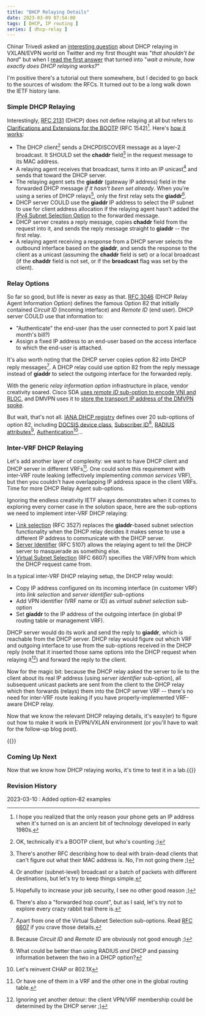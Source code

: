 ```yaml
---
title: "DHCP Relaying Details"
date: 2023-03-09 07:54:00
tags: [ DHCP, IP routing ]
series: [ dhcp-relay ]
---
```

Chinar Trivedi asked an [interesting question](https://twitter.com/cloudnetworkguy/status/1631891785478971392) about DHCP relaying in VXLAN/EVPN world on Twitter and my first thought was "_that shouldn't be hard_" but when I [read the first answer](https://twitter.com/aninchat/status/1631952450189131776) that turned into "_wait a minute, how exactly does DHCP relaying works?_"

I'm positive there's a tutorial out there somewhere, but I decided to go back to the sources of wisdom: the RFCs. It turned out to be a long walk down the IETF history lane.
<!--more-->

### Simple DHCP Relaying

Interestingly, [RFC 2131](https://www.rfc-editor.org/rfc/rfc2131) (DHCP) does not define relaying at all but refers to [Clarifications and Extensions for the BOOTP](https://www.rfc-editor.org/rfc/rfc1542) (RFC 1542)[^ANC]. Here's [how it works](https://www.rfc-editor.org/rfc/rfc1542#section-4):

* The DHCP client[^BP] sends a DHCPDISCOVER message as a layer-2 broadcast. It SHOULD set the **chaddr** field[^MM] in the request message to its MAC address.
* A relaying agent receives that broadcast, turns it into an IP unicast[^RB] and sends that toward the DHCP server.
* The relaying agent sets the **giaddr** (gateway IP address) field in the forwarded DHCP message _if it hasn't been set already_. When you're using a series of DHCP relays[^JS], only the first relay sets the **giaddr**[^HC].
* DHCP server COULD use the **giaddr** IP address to select the IP subnet to use for client address allocation if the relaying agent hasn't added the [IPv4 Subnet Selection Option](https://www.rfc-editor.org/rfc/rfc3011) to the forwarded message.
* DHCP server creates a reply message, copies **chaddr** field from the request into it, and sends the reply message straight to **giaddr** -- the first relay.
* A relaying agent receiving a response from a DHCP server selects the outbound interface based on the **giaddr**, and sends the response to the client as a unicast (assuming the **chaddr** field is set) or a local broadcast (if the **chaddr** field is not set, or if the **broadcast** flag was set by the client).

[^ANC]: I hope you realized that the only reason your phone gets an IP address when it's turned on is an ancient bit of technology developed in early 1980s.

[^BP]: OK, technically it's a BOOTP client, but who's counting ;)

[^MM]: There's another RFC describing how to deal with brain-dead clients that can't figure out what their MAC address is. No, I'm not going there ;)

[^RB]: Or another (subnet-level) broadcast or a batch of packets with different destinations, but let's try to keep things simple.

[^JS]: Hopefully to increase your job security, I see no other good reason ;)

[^HC]: There's also a "forwarded hop count", but as I said, let's try not to explore every crazy rabbit trail there is.

### Relay Options

So far so good, but life is never as easy as that. [RFC 3046](https://www.rfc-editor.org/rfc/rfc3046.html) (DHCP Relay Agent Information Option) defines the famous Option 82 that initially contained *Circuit ID* (incoming interface) and *Remote ID* (end user). DHCP server COULD use that information to:

* "Authenticate" the end-user (has the user connected to port X paid last month's bill?)
* Assign a fixed IP address to an end-user based on the access interface to which the end-user is attached.

It's also worth noting that the DHCP server copies option 82 into DHCP reply messages[^VSX]. A DHCP relay could use option 82 from the reply message instead of **giaddr** to select the outgoing interface for the forwarded reply.

With the generic *relay information option* infrastructure in place, vendor creativity soared. Cisco SDA [uses *remote ID* sub-option to encode VNI and RLOC](https://www.theasciiconstruct.com/post/sda_8/), and DMVPN uses it to [store the transport IP address of the DMVPN spoke](https://blog.ipspace.net/2023/03/dhcp-relay-process.html#1696).

[^VSX]: Apart from one of the Virtual Subnet Selection sub-options. Read [RFC 6607](https://www.rfc-editor.org/rfc/rfc6607.html) if you crave those details.

But wait, that's not all. [IANA DHCP registry](https://www.iana.org/assignments/bootp-dhcp-parameters/bootp-dhcp-parameters.xhtml#relay-agent-sub-options) defines over 20 sub-options of option 82, including [DOCSIS device class](https://www.rfc-editor.org/rfc/rfc3256.html), [Subscriber ID](https://www.rfc-editor.org/rfc/rfc3993.html)[^SID], [RADIUS attributes](https://www.rfc-editor.org/rfc/rfc4014.html)[^RD], [Authentication](https://www.rfc-editor.org/rfc/rfc4030.html)[^RI]...

[^SID]: Because *Circuit ID* and *Remote ID* are obviously not good enough ;)

[^RD]: What could be better than using RADIUS _and_ DHCP and passing information between the two in a DHCP option?

[^RI]: Let's reinvent CHAP or 802.1X

### Inter-VRF DHCP Relaying

Let's add another layer of complexity: we want to have DHCP client and DHCP server in different VRFs[^GT]. One could solve this requirement with inter-VRF route leaking (effectively implementing _common services_ VRF), but then you couldn't have overlapping IP address space in the client VRFs. Time for more DHCP Relay Agent sub-options.

[^GT]: Or have one of them in a VRF and the other one in the global routing table.

Ignoring the endless creativity IETF always demonstrates when it comes to exploring every corner case in the solution space, here are the sub-options we need to implement inter-VRF DHCP relaying:

* [Link selection](https://www.rfc-editor.org/rfc/rfc3527.html) (RFC 3527) replaces the **giaddr**-based subnet selection functionality when the DHCP relay decides it makes sense to use a different IP address to communicate with the DHCP server.
* [Server Identifier](https://www.rfc-editor.org/rfc/rfc5107.html) (RFC 5107) allows the relaying agent to tell the DHCP server to masquerade as something else.
* [Virtual Subnet Selection](https://www.rfc-editor.org/rfc/rfc6607.html) (RFC 6607) specifies the VRF/VPN from which the DHCP request came from.

In a typical inter-VRF DHCP relaying setup, the DHCP relay would:

* Copy IP address configured on its incoming interface (in customer VRF) into *link selection* and *server identifier* sub-options
* Add VPN identifier (VRF name or ID) as *virtual subnet selection* sub-option
* Set **giaddr** to the IP address of the outgoing interface (in global IP routing table or management VRF).

DHCP server would do its work and send the reply to **giaddr**, which is reachable from the DHCP server. DHCP relay would figure out which VRF and outgoing interface to use from the sub-options received in the DHCP reply (note that it inserted those same options into the DHCP request when relaying it[^SAV]) and forward the reply to the client.

Now for the magic bit: because the DHCP relay asked the server to lie to the client about its real IP address (using *server identifier* sub-option), all subsequent unicast packets are sent  from the client to the DHCP relay which then forwards (relays) them into the DHCP server VRF -- there's no need for inter-VRF route leaking if you have properly-implemented VRF-aware DHCP relay.

Now that we know the relevant DHCP relaying details, it's easy(er) to figure out how to make it work in EVPN/VXLAN environment (or you'll have to wait for the follow-up blog post).

[^SAV]: Ignoring yet another detour: the client VPN/VRF membership could be determined by the DHCP server ;)

{{<next-in-series page="/posts/2023/03/netlab-dhcp-relay.md">}}
### Coming Up Next

Now that we know how DHCP relaying works, it's time to test it in a lab.{{</next-in-series>}}

### Revision History

2023-03-10
: Added option-82 examples
